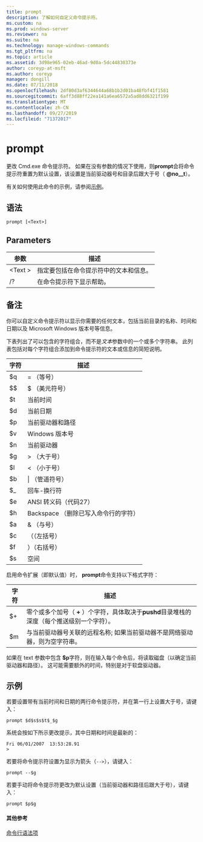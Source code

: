 ```yaml
---
title: prompt
description: 了解如何自定义命令提示符。
ms.custom: na
ms.prod: windows-server
ms.reviewer: na
ms.suite: na
ms.technology: manage-windows-commands
ms.tgt_pltfrm: na
ms.topic: article
ms.assetid: 3d98e965-02eb-46ad-9d0a-5dc44830373e
author: coreyp-at-msft
ms.author: coreyp
manager: dongill
ms.date: 07/11/2018
ms.openlocfilehash: 2df80d3af6344644a68b1b2d01ba48fbf41f1581
ms.sourcegitcommit: 6aff3d88ff22ea141a6ea6572a5ad8dd6321f199
ms.translationtype: MT
ms.contentlocale: zh-CN
ms.lasthandoff: 09/27/2019
ms.locfileid: "71372017"
---
```

# <a name="prompt"></a>prompt



更改 Cmd.exe 命令提示符。 如果在没有参数的情况下使用，则**prompt**会将命令提示符重置为默认设置，该设置是当前驱动器号和目录后跟大于号（ **@no__t**）。

有关如何使用此命令的示例，请参阅[示例](#BKMK_examples)。

## <a name="syntax"></a>语法

```
prompt [<Text>]
```

## <a name="parameters"></a>Parameters

|参数|描述|
|---------|-----------|
|\<Text >|指定要包括在命令提示符中的文本和信息。|
|/?|在命令提示符下显示帮助。|

## <a name="remarks"></a>备注

你可以自定义命令提示符以显示你需要的任何文本，包括当前目录的名称、时间和日期以及 Microsoft Windows 版本号等信息。

下表列出了可以包含的字符组合，而不是*文本*参数中的一个或多个字符串。 此列表包括对每个字符组合添加到命令提示符的文本或信息的简短说明。  

| 字符 |                                 描述                                 |
|-----------|-----------------------------------------------------------------------------|
|    $q     |                               = （等号）                                |
|    $$     |                               $ （美元符号）                               |
|    $t     |                                当前时间                                 |
|    $d     |                                当前日期                                 |
|    $p     |                           当前驱动器和路径                            |
|    $v     |                           Windows 版本号                            |
|    $n     |                                当前驱动器                                |
|    $g     |                            > （大于号）                            |
|    $l     |                             < （小于号）                              |
|    $b     |                              \| （管道符号）                               |
|    $_     |                               回车-换行符                                |
|    $e     |                         ANSI 转义码（代码27）                          |
|    $h     | Backspace （删除已写入命令行的字符） |
|    $a     |                                & （与号）                                |
|    $c     |                            （（左括号）                             |
|    $f     |                            ）（右括号）                            |
|    $s     |                                    空间                                    |

启用命令扩展（即默认值）时， **prompt**命令支持以下格式字符：  

|字符|描述|
|---------|-----------|
|$+|零个或多个加号（ **+** ）个字符，具体取决于**pushd**目录堆栈的深度（每个推送级别一个字符）。|
|$m|与当前驱动器号关联的远程名称; 如果当前驱动器不是网络驱动器，则为空字符串。|

如果在 text 参数中包含 **$p**字符，则在输入每个命令后，将读取磁盘（以确定当前驱动器和路径）。 这可能需要额外的时间，特别是对于软盘驱动器。

## <a name="BKMK_examples"></a>示例

若要设置带有当前时间和日期的两行命令提示符，并在第一行上设置大于号，请键入：
```
prompt $d$s$s$t$_$g 
```
系统会按如下所示更改提示，其中日期和时间是最新的：
```
Fri 06/01/2007  13:53:28.91
>
```
若要将命令提示符设置为显示为箭头（`-->`），请键入：
```
prompt --$g
```
若要手动将命令提示符更改为默认设置（当前驱动器和路径后跟大于号），请键入：
```
prompt $p$g
```

#### <a name="additional-references"></a>其他参考

[命令行语法项](command-line-syntax-key.md)
